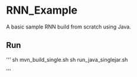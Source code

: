 
# RNN_Example

A basic sample RNN build from scratch using Java.

## Run

'''
sh mvn_build_single.sh
sh run_java_singlejar.sh

'''
